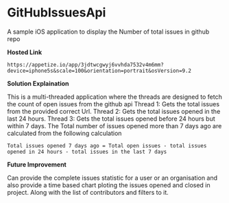 # GitHubIssuesApi
A sample iOS application to display the Number of total issues in github repo

**Hosted Link**
```
https://appetize.io/app/3jdtwcgwyj6vvhda7532v4m6mm?device=iphone5s&scale=100&orientation=portrait&osVersion=9.2
```

**Solution Explaination**

This is a multi-threaded application where the threads are designed to fetch the count of open issues from the github api
Thread 1: Gets the total issues from the provided correct Url.
Thread 2: Gets the total issues opened in the last 24 hours.
Thread 3: Gets the total issues opened before 24 hours but within 7 days.
The Total number of issues opened more than 7 days ago are calculated from the following calculation
```
Total issues opened 7 days ago = Total open issues - total issues opened in 24 hours - total issues in the last 7 days

```
**Future Improvement**

Can provide the complete issues statistic for a user or an organisation and also provide a time based chart ploting the issues opened and closed in project. Along with the list of contributors and filters to it.
